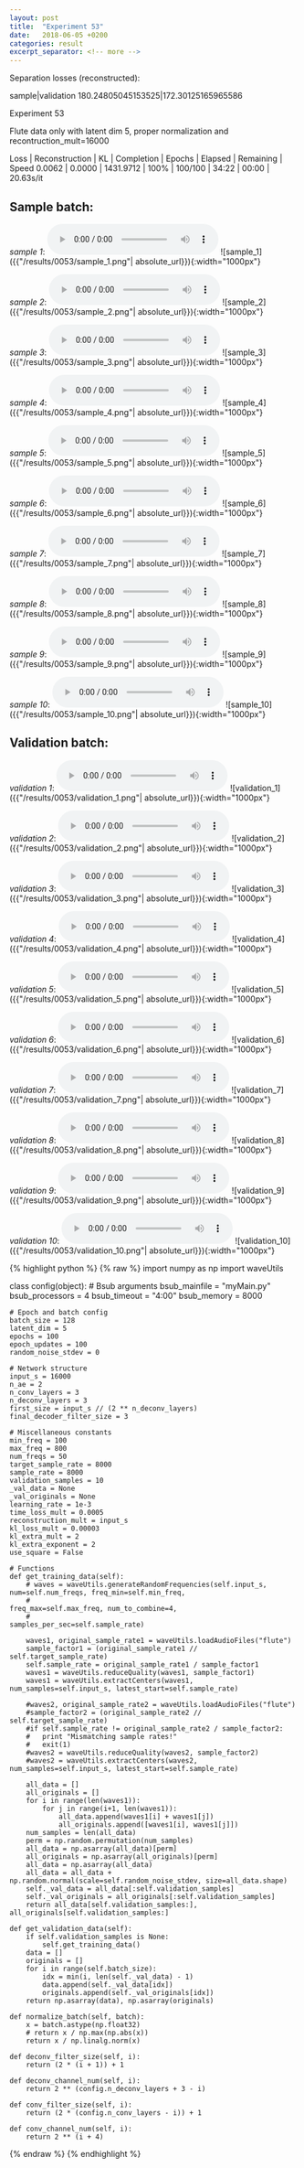 ```yaml
---
layout: post
title:  "Experiment 53"
date:   2018-06-05 +0200
categories: result
excerpt_separator: <!-- more -->
---
```

Separation losses (reconstructed):

sample|validation
180.24805045153525|172.30125165965586<!-- more -->

Experiment 53

Flute data only with latent dim 5, proper normalization and recontruction_mult=16000

Loss | Reconstruction | KL | Completion | Epochs | Elapsed | Remaining | Speed
0.0062 | 0.0000 | 1431.9712 | 100% | 100/100 | 34:22 | 00:00 | 20.63s/it

## **Sample batch**:
_sample 1_:
<audio src="/ResultsOverview/results/0053/sample_1.wav" controls preload></audio>
![sample_1]({{"/results/0053/sample_1.png"| absolute_url}}){:width="1000px"}

_sample 2_:
<audio src="/ResultsOverview/results/0053/sample_2.wav" controls preload></audio>
![sample_2]({{"/results/0053/sample_2.png"| absolute_url}}){:width="1000px"}

_sample 3_:
<audio src="/ResultsOverview/results/0053/sample_3.wav" controls preload></audio>
![sample_3]({{"/results/0053/sample_3.png"| absolute_url}}){:width="1000px"}

_sample 4_:
<audio src="/ResultsOverview/results/0053/sample_4.wav" controls preload></audio>
![sample_4]({{"/results/0053/sample_4.png"| absolute_url}}){:width="1000px"}

_sample 5_:
<audio src="/ResultsOverview/results/0053/sample_5.wav" controls preload></audio>
![sample_5]({{"/results/0053/sample_5.png"| absolute_url}}){:width="1000px"}

_sample 6_:
<audio src="/ResultsOverview/results/0053/sample_6.wav" controls preload></audio>
![sample_6]({{"/results/0053/sample_6.png"| absolute_url}}){:width="1000px"}

_sample 7_:
<audio src="/ResultsOverview/results/0053/sample_7.wav" controls preload></audio>
![sample_7]({{"/results/0053/sample_7.png"| absolute_url}}){:width="1000px"}

_sample 8_:
<audio src="/ResultsOverview/results/0053/sample_8.wav" controls preload></audio>
![sample_8]({{"/results/0053/sample_8.png"| absolute_url}}){:width="1000px"}

_sample 9_:
<audio src="/ResultsOverview/results/0053/sample_9.wav" controls preload></audio>
![sample_9]({{"/results/0053/sample_9.png"| absolute_url}}){:width="1000px"}

_sample 10_:
<audio src="/ResultsOverview/results/0053/sample_10.wav" controls preload></audio>
![sample_10]({{"/results/0053/sample_10.png"| absolute_url}}){:width="1000px"}

## **Validation batch**:
_validation 1_:
<audio src="/ResultsOverview/results/0053/validation_1.wav" controls preload></audio>
![validation_1]({{"/results/0053/validation_1.png"| absolute_url}}){:width="1000px"}

_validation 2_:
<audio src="/ResultsOverview/results/0053/validation_2.wav" controls preload></audio>
![validation_2]({{"/results/0053/validation_2.png"| absolute_url}}){:width="1000px"}

_validation 3_:
<audio src="/ResultsOverview/results/0053/validation_3.wav" controls preload></audio>
![validation_3]({{"/results/0053/validation_3.png"| absolute_url}}){:width="1000px"}

_validation 4_:
<audio src="/ResultsOverview/results/0053/validation_4.wav" controls preload></audio>
![validation_4]({{"/results/0053/validation_4.png"| absolute_url}}){:width="1000px"}

_validation 5_:
<audio src="/ResultsOverview/results/0053/validation_5.wav" controls preload></audio>
![validation_5]({{"/results/0053/validation_5.png"| absolute_url}}){:width="1000px"}

_validation 6_:
<audio src="/ResultsOverview/results/0053/validation_6.wav" controls preload></audio>
![validation_6]({{"/results/0053/validation_6.png"| absolute_url}}){:width="1000px"}

_validation 7_:
<audio src="/ResultsOverview/results/0053/validation_7.wav" controls preload></audio>
![validation_7]({{"/results/0053/validation_7.png"| absolute_url}}){:width="1000px"}

_validation 8_:
<audio src="/ResultsOverview/results/0053/validation_8.wav" controls preload></audio>
![validation_8]({{"/results/0053/validation_8.png"| absolute_url}}){:width="1000px"}

_validation 9_:
<audio src="/ResultsOverview/results/0053/validation_9.wav" controls preload></audio>
![validation_9]({{"/results/0053/validation_9.png"| absolute_url}}){:width="1000px"}

_validation 10_:
<audio src="/ResultsOverview/results/0053/validation_10.wav" controls preload></audio>
![validation_10]({{"/results/0053/validation_10.png"| absolute_url}}){:width="1000px"}


{% highlight python %}
{% raw %}
import numpy as np
import waveUtils


class config(object):
	# Bsub arguments
	bsub_mainfile = "myMain.py"
	bsub_processors = 4
	bsub_timeout = "4:00"
	bsub_memory = 8000

	# Epoch and batch config
	batch_size = 128
	latent_dim = 5
	epochs = 100
	epoch_updates = 100
	random_noise_stdev = 0

	# Network structure
	input_s = 16000
	n_ae = 2
	n_conv_layers = 3
	n_deconv_layers = 3
	first_size = input_s // (2 ** n_deconv_layers)
	final_decoder_filter_size = 3

	# Miscellaneous constants
	min_freq = 100
	max_freq = 800
	num_freqs = 50
	target_sample_rate = 8000
	sample_rate = 8000
	validation_samples = 10
	_val_data = None
	_val_originals = None
	learning_rate = 1e-3
	time_loss_mult = 0.0005
	reconstruction_mult = input_s
	kl_loss_mult = 0.00003
	kl_extra_mult = 2
	kl_extra_exponent = 2
	use_square = False

	# Functions
	def get_training_data(self):
		# waves = waveUtils.generateRandomFrequencies(self.input_s, num=self.num_freqs, freq_min=self.min_freq,
		#                                            freq_max=self.max_freq, num_to_combine=4,
		#                                            samples_per_sec=self.sample_rate)

		waves1, original_sample_rate1 = waveUtils.loadAudioFiles("flute")
		sample_factor1 = (original_sample_rate1 // self.target_sample_rate)
		self.sample_rate = original_sample_rate1 / sample_factor1
		waves1 = waveUtils.reduceQuality(waves1, sample_factor1)
		waves1 = waveUtils.extractCenters(waves1, num_samples=self.input_s, latest_start=self.sample_rate)

		#waves2, original_sample_rate2 = waveUtils.loadAudioFiles("flute")
		#sample_factor2 = (original_sample_rate2 // self.target_sample_rate)
		#if self.sample_rate != original_sample_rate2 / sample_factor2:
		#	print "Mismatching sample rates!"
		#	exit(1)
		#waves2 = waveUtils.reduceQuality(waves2, sample_factor2)
		#waves2 = waveUtils.extractCenters(waves2, num_samples=self.input_s, latest_start=self.sample_rate)

		all_data = []
		all_originals = []
		for i in range(len(waves1)):
			for j in range(i+1, len(waves1)):
				all_data.append(waves1[i] + waves1[j])
				all_originals.append([waves1[i], waves1[j]])
		num_samples = len(all_data)
		perm = np.random.permutation(num_samples)
		all_data = np.asarray(all_data)[perm]
		all_originals = np.asarray(all_originals)[perm]
		all_data = np.asarray(all_data)
		all_data = all_data + np.random.normal(scale=self.random_noise_stdev, size=all_data.shape)
		self._val_data = all_data[:self.validation_samples]
		self._val_originals = all_originals[:self.validation_samples]
		return all_data[self.validation_samples:], all_originals[self.validation_samples:]

	def get_validation_data(self):
		if self.validation_samples is None:
			self.get_training_data()
		data = []
		originals = []
		for i in range(self.batch_size):
			idx = min(i, len(self._val_data) - 1)
			data.append(self._val_data[idx])
			originals.append(self._val_originals[idx])
		return np.asarray(data), np.asarray(originals)

	def normalize_batch(self, batch):
		x = batch.astype(np.float32)
		# return x / np.max(np.abs(x))
		return x / np.linalg.norm(x)

	def deconv_filter_size(self, i):
		return (2 * (i + 1)) + 1

	def deconv_channel_num(self, i):
		return 2 ** (config.n_deconv_layers + 3 - i)

	def conv_filter_size(self, i):
		return (2 * (config.n_conv_layers - i)) + 1

	def conv_channel_num(self, i):
		return 2 ** (i + 4)

{% endraw %}
{% endhighlight %}
